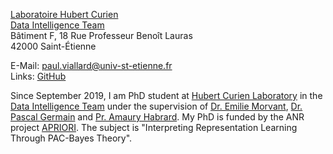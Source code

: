 [Laboratoire Hubert Curien](https://laboratoirehubertcurien.univ-st-etienne.fr/en/index.html)  
[Data Intelligence Team](https://laboratoirehubertcurien.univ-st-etienne.fr/en/teams/data-intelligence.html)  
Bâtiment F, 18 Rue Professeur Benoît Lauras  
42000 Saint-Étienne

E-Mail: [paul.viallard@univ-st-etienne.fr](mailto:paul.viallard@univ-st-etienne.fr)  
Links: [GitHub](https://github.com/paulviallard)  

Since September 2019, I am PhD student at [Hubert Curien Laboratory](https://laboratoirehubertcurien.univ-st-etienne.fr/en/teams/data-intelligence.html) in the [Data Intelligence Team](https://laboratoirehubertcurien.univ-st-etienne.fr/en/teams/data-intelligence.html) under the supervision of [Dr. Emilie Morvant](https://perso.univ-st-etienne.fr/me63854h/), [Dr. Pascal Germain](http://www.pascalgermain.info) and [Pr. Amaury Habrard](https://perso.univ-st-etienne.fr/habrarda/). My PhD is funded by the ANR project [APRIORI](https://project.inria.fr/apriori/). The subject is "Interpreting Representation Learning Through PAC-Bayes Theory".
